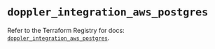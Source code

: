 # `doppler_integration_aws_postgres`

Refer to the Terraform Registry for docs: [`doppler_integration_aws_postgres`](https://registry.terraform.io/providers/dopplerhq/doppler/1.21.0/docs/resources/integration_aws_postgres).
